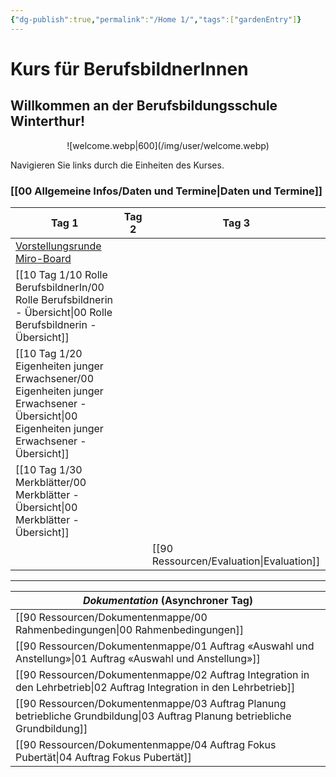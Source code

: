 ```yaml
---
{"dg-publish":true,"permalink":"/Home 1/","tags":["gardenEntry"]}
---
```


# Kurs für BerufsbildnerInnen

## Willkommen an der Berufsbildungsschule Winterthur!
<div style="text-align: center;">
  ![welcome.webp|600](/img/user/welcome.webp)
</div>

Navigieren Sie links durch die Einheiten des Kurses. 
### [[00 Allgemeine Infos/Daten und Termine\|Daten und Termine]]

| **Tag 1**                                                                                                        | **Tag 2** | **Tag 3**      |
| ---------------------------------------------------------------------------------------------------------------- | --------- | -------------- |
| [Vorstellungsrunde Miro-Board](https://miro.com/app/board/uXjVLKN6QrM=/?moveToWidget=3458764612507846797&cot=14) |           |                |
| [[10 Tag 1/10 Rolle BerufsbildnerIn/00 Rolle Berufsbildnerin - Übersicht\|00 Rolle Berufsbildnerin - Übersicht]]                                                                         |           |                |
| [[10 Tag 1/20 Eigenheiten junger Erwachsener/00 Eigenheiten junger Erwachsener - Übersicht\|00 Eigenheiten junger Erwachsener - Übersicht]]                                                                |           |                |
| [[10 Tag 1/30 Merkblätter/00 Merkblätter - Übersicht\|00 Merkblätter - Übersicht]]                                                                                   |           |                |
|                                                                                                                  |           | [[90 Ressourcen/Evaluation\|Evaluation]] |

---

| *Dokumentation* (Asynchroner Tag)                |
| ------------------------------------------------ |
| [[90 Ressourcen/Dokumentenmappe/00 Rahmenbedingungen\|00 Rahmenbedingungen]]                         |
| [[90 Ressourcen/Dokumentenmappe/01 Auftrag «Auswahl und Anstellung»\|01 Auftrag «Auswahl und Anstellung»]]          |
| [[90 Ressourcen/Dokumentenmappe/02 Auftrag Integration in den Lehrbetrieb\|02 Auftrag Integration in den Lehrbetrieb]]    |
| [[90 Ressourcen/Dokumentenmappe/03 Auftrag Planung betriebliche Grundbildung\|03 Auftrag Planung betriebliche Grundbildung]] |
| [[90 Ressourcen/Dokumentenmappe/04 Auftrag Fokus Pubertät\|04 Auftrag Fokus Pubertät]]                    |
